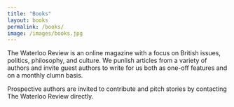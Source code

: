 ```yaml
---
title: "Books"
layout: books
permalink: /books/
image: /images/books.jpg
---
```


The Waterloo Review is an online magazine with a focus on British issues, politics, philosophy, and culture. We punlish articles from a variety of authors and invite guest authors to write for us both as one-off features and on a monthly clumn basis.

Prospective authors are invited to contribute and pitch stories by contacting The Waterloo Review directly.